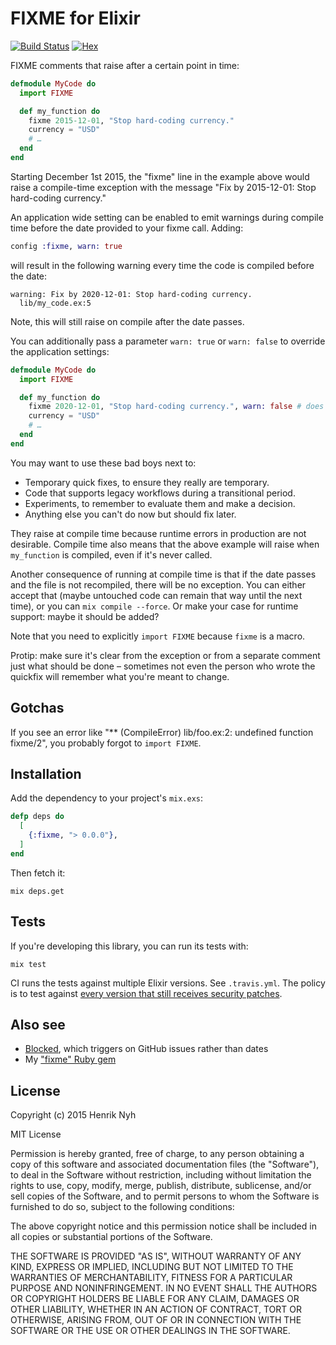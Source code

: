 # FIXME for Elixir

[![Build Status](https://travis-ci.org/henrik/fixme-elixir.svg?branch=master)](https://travis-ci.org/henrik/fixme-elixir)
[![Hex](https://img.shields.io/hexpm/v/fixme.svg)](https://hex.pm/packages/fixme)

FIXME comments that raise after a certain point in time:

``` elixir
defmodule MyCode do
  import FIXME

  def my_function do
    fixme 2015-12-01, "Stop hard-coding currency."
    currency = "USD"
    # …
  end
end
```

Starting December 1st 2015, the "fixme" line in the example above would raise a compile-time exception with the message "Fix by 2015-12-01: Stop hard-coding currency."

An application wide setting can be enabled to emit warnings during compile time before the date provided to your fixme call.
Adding:

```elixir
config :fixme, warn: true
```

will result in the following warning every time the code is compiled before the date:

```
warning: Fix by 2020-12-01: Stop hard-coding currency.
  lib/my_code.ex:5
```

Note, this will still raise on compile after the date passes.

You can additionally pass a parameter ```warn: true``` or ```warn: false``` to override the application settings:

```elixir
defmodule MyCode do
  import FIXME

  def my_function do
    fixme 2020-12-01, "Stop hard-coding currency.", warn: false # does not raise the warning even if warn: true in application settings
    currency = "USD"
    # …
  end
end
```

You may want to use these bad boys next to:

* Temporary quick fixes, to ensure they really are temporary.
* Code that supports legacy workflows during a transitional period.
* Experiments, to remember to evaluate them and make a decision.
* Anything else you can't do now but should fix later.

They raise at compile time because runtime errors in production are not desirable. Compile time also means that the above example will raise when `my_function` is compiled, even if it's never called.

Another consequence of running at compile time is that if the date passes and the file is not recompiled, there will be no exception. You can either accept that (maybe untouched code can remain that way until the next time), or you can `mix compile --force`. Or make your case for runtime support: maybe it should be added?

Note that you need to explicitly `import FIXME` because `fixme` is a macro.

Protip: make sure it's clear from the exception or from a separate comment just what should be done – sometimes not even the person who wrote the quickfix will remember what you're meant to change.


## Gotchas

If you see an error like "** (CompileError) lib/foo.ex:2: undefined function fixme/2", you probably forgot to `import FIXME`.


## Installation

Add the dependency to your project's `mix.exs`:

``` elixir
defp deps do
  [
    {:fixme, "> 0.0.0"},
  ]
end
```

Then fetch it:

    mix deps.get


## Tests

If you're developing this library, you can run its tests with:

    mix test

CI runs the tests against multiple Elixir versions. See `.travis.yml`. The policy is to test against [every version that still receives security patches](https://hexdocs.pm/elixir/compatibility-and-deprecations.html).

## Also see

* [Blocked](https://github.com/Qqwy/elixir-blocked), which triggers on GitHub issues rather than dates
* My ["fixme" Ruby gem](https://github.com/henrik/fixme)


## License

Copyright (c) 2015 Henrik Nyh

MIT License

Permission is hereby granted, free of charge, to any person obtaining a copy of this software and associated documentation files (the "Software"), to deal in the Software without restriction, including without limitation the rights to use, copy, modify, merge, publish, distribute, sublicense, and/or sell copies of the Software, and to permit persons to whom the Software is furnished to do so, subject to the following conditions:

The above copyright notice and this permission notice shall be included in all copies or substantial portions of the Software.

THE SOFTWARE IS PROVIDED "AS IS", WITHOUT WARRANTY OF ANY KIND, EXPRESS OR IMPLIED, INCLUDING BUT NOT LIMITED TO THE WARRANTIES OF MERCHANTABILITY, FITNESS FOR A PARTICULAR PURPOSE AND NONINFRINGEMENT. IN NO EVENT SHALL THE AUTHORS OR COPYRIGHT HOLDERS BE LIABLE FOR ANY CLAIM, DAMAGES OR OTHER LIABILITY, WHETHER IN AN ACTION OF CONTRACT, TORT OR OTHERWISE, ARISING FROM, OUT OF OR IN CONNECTION WITH THE SOFTWARE OR THE USE OR OTHER DEALINGS IN THE SOFTWARE.
